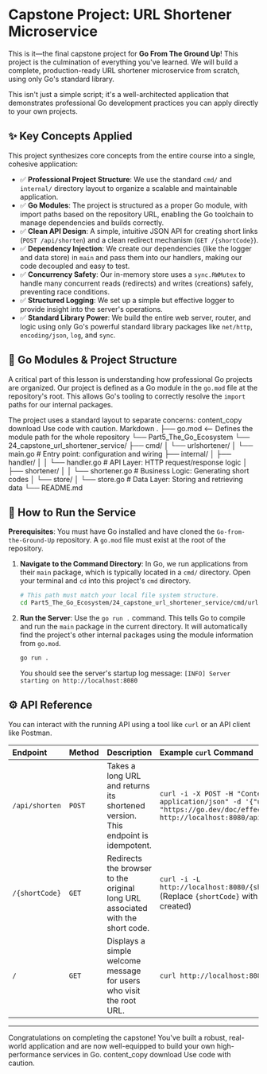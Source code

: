 # Capstone Project: URL Shortener Microservice

This is it—the final capstone project for **Go From The Ground Up**! This project is the culmination of everything you've learned. We will build a complete, production-ready URL shortener microservice from scratch, using only Go's standard library.

This isn't just a simple script; it's a well-architected application that demonstrates professional Go development practices you can apply directly to your own projects.

## ✨ Key Concepts Applied

This project synthesizes core concepts from the entire course into a single, cohesive application:

- ✅ **Professional Project Structure**: We use the standard `cmd/` and `internal/` directory layout to organize a scalable and maintainable application.
- ✅ **Go Modules**: The project is structured as a proper Go module, with import paths based on the repository URL, enabling the Go toolchain to manage dependencies and builds correctly.
- ✅ **Clean API Design**: A simple, intuitive JSON API for creating short links (`POST /api/shorten`) and a clean redirect mechanism (`GET /{shortCode}`).
- ✅ **Dependency Injection**: We create our dependencies (like the logger and data store) in `main` and pass them into our handlers, making our code decoupled and easy to test.
- ✅ **Concurrency Safety**: Our in-memory store uses a `sync.RWMutex` to handle many concurrent reads (redirects) and writes (creations) safely, preventing race conditions.
- ✅ **Structured Logging**: We set up a simple but effective logger to provide insight into the server's operations.
- ✅ **Standard Library Power**: We build the entire web server, router, and logic using only Go's powerful standard library packages like `net/http`, `encoding/json`, `log`, and `sync`.

## 📁 Go Modules & Project Structure

A critical part of this lesson is understanding how professional Go projects are organized. Our project is defined as a Go module in the `go.mod` file at the repository's root. This allows Go's tooling to correctly resolve the `import` paths for our internal packages.

The project uses a standard layout to separate concerns:
content_copy
download
Use code with caution.
Markdown
.
├── go.mod <-- Defines the module path for the whole repository
└── Part5_The_Go_Ecosystem
└── 24_capstone_url_shortener_service/
├── cmd/
│ └── urlshortener/
│ └── main.go # Entry point: configuration and wiring
├── internal/
│ ├── handler/
│ │ └── handler.go # API Layer: HTTP request/response logic
│ ├── shortener/
│ │ └── shortener.go # Business Logic: Generating short codes
│ └── store/
│ └── store.go # Data Layer: Storing and retrieving data
└── README.md

## 🚀 How to Run the Service

**Prerequisites**: You must have Go installed and have cloned the `Go-from-the-Ground-Up` repository. A `go.mod` file must exist at the root of the repository.

1.  **Navigate to the Command Directory**:
    In Go, we run applications from their `main` package, which is typically located in a `cmd/` directory. Open your terminal and `cd` into this project's `cmd` directory.

    ```sh
    # This path must match your local file system structure.
    cd Part5_The_Go_Ecosystem/24_capstone_url_shortener_service/cmd/urlshortener/
    ```

2.  **Run the Server**:
    Use the `go run .` command. This tells Go to compile and run the `main` package in the current directory. It will automatically find the project's other internal packages using the module information from `go.mod`.

    ```sh
    go run .
    ```

    You should see the server's startup log message:
    `[INFO] Server starting on http://localhost:8080`

## ⚙️ API Reference

You can interact with the running API using a tool like `curl` or an API client like Postman.

| Endpoint       | Method | Description                                                                      | Example `curl` Command                                                                                                                  |
| :------------- | :----- | :------------------------------------------------------------------------------- | :-------------------------------------------------------------------------------------------------------------------------------------- |
| `/api/shorten` | `POST` | Takes a long URL and returns its shortened version. This endpoint is idempotent. | `curl -i -X POST -H "Content-Type: application/json" -d '{"url": "https://go.dev/doc/effective_go"}' http://localhost:8080/api/shorten` |
| `/{shortCode}` | `GET`  | Redirects the browser to the original long URL associated with the short code.   | `curl -i -L http://localhost:8080/{shortCode}` (Replace `{shortCode}` with one you created)                                             |
| `/`            | `GET`  | Displays a simple welcome message for users who visit the root URL.              | `curl http://localhost:8080`                                                                                                            |

---

Congratulations on completing the capstone! You've built a robust, real-world application and are now well-equipped to build your own high-performance services in Go.
content_copy
download
Use code with caution.
